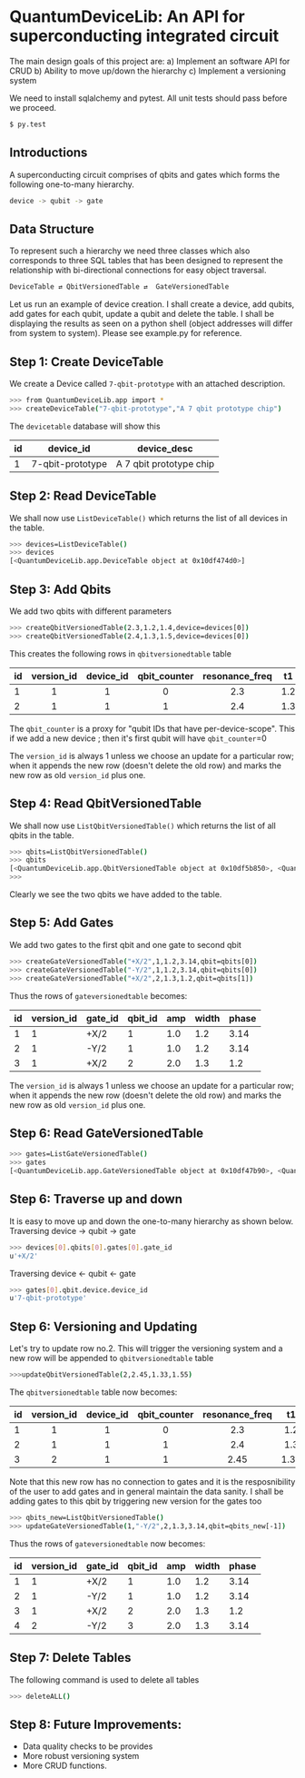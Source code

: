 # QuantumDeviceLib: An API for superconducting integrated circuit

The main design goals of this project are:
a) Implement an software API for CRUD 
b) Ability to move up/down the hierarchy 
c) Implement a versioning system


We need to install sqlalchemy and pytest. All unit tests should pass 
before we proceed.
```sh
$ py.test
```

## Introductions
A superconducting circuit comprises of qbits and gates which forms the following one-to-many hierarchy.
```sh
device -> qubit -> gate
```

## Data Structure
To represent such a hierarchy we need three  classes which also corresponds to three SQL tables that has 
been designed to represent the relationship with bi-directional connections for easy object traversal. 

```sh
DeviceTable ⇄ QbitVersionedTable ⇄  GateVersionedTable
```
Let us run an example of device creation. I shall create a device, add qubits,
add gates for each qubit, update a qubit and delete the table. I shall be displaying the results as seen on a python shell (object addresses will differ from system to system). Please see example.py for reference.

## Step 1: Create DeviceTable

We create a Device called `7-qbit-prototype` with an attached description.
```sh
>>> from QuantumDeviceLib.app import *
>>> createDeviceTable("7-qbit-prototype","A 7 qbit prototype chip")
```
The `devicetable` database will show this

| id        | device\_id | device\_desc  |
| ----------- |:--------------:|-------|
| 1 | 7-qbit-prototype | A 7 qbit prototype chip |

## Step 2: Read DeviceTable
We shall now use `ListDeviceTable()` which returns the list of all devices in the table.

```sh
>>> devices=ListDeviceTable()
>>> devices
[<QuantumDeviceLib.app.DeviceTable object at 0x10df474d0>]
```

## Step 3: Add Qbits
We add two qbits with different parameters
```sh
>>> createQbitVersionedTable(2.3,1.2,1.4,device=devices[0])
>>> createQbitVersionedTable(2.4,1.3,1.5,device=devices[0])
```

This creates the following rows in `qbitversionedtable` table

| id        | version\_id | device\_id  |qbit\_counter |resonance\_freq  |t1  |t2  |
| ----------- |:--------------:|:--------------:|:--------------:|:--------------:|:--------------:|-------|
| 1 | 1| 1 | 0 |2.3|1.2|1.4|
| 2 | 1| 1 | 1 |2.4|1.3|1.5|

The `qbit_counter` is a proxy for "qubit IDs that have per-device-scope".
This if we add a new device ; then it's first qubit will have `qbit_counter`=0

The `version_id` is always 1 unless we choose an update for a particular row;
when it appends the new row (doesn't delete the old row) and marks the new row
as old `version_id` plus one.

## Step 4: Read QbitVersionedTable
We shall now use `ListQbitVersionedTable()` which returns the list of all qbits in the table.

```sh
>>> qbits=ListQbitVersionedTable()
>>> qbits
[<QuantumDeviceLib.app.QbitVersionedTable object at 0x10df5b850>, <QuantumDeviceLib.app.QbitVersionedTable object at 0x10df5bbd0>]
>>>
```
Clearly we see the two qbits we have added to the table.

## Step 5: Add Gates
We add two gates to the first qbit and one gate to second qbit
```sh
>>> createGateVersionedTable("+X/2",1,1.2,3.14,qbit=qbits[0])
>>> createGateVersionedTable("-Y/2",1,1.2,3.14,qbit=qbits[0])
>>> createGateVersionedTable("+X/2",2,1.3,1.2,qbit=qbits[1])
```
Thus the rows of `gateversionedtable` becomes:

| id | version\_id | gate\_id | qbit\_id | amp | width | phase |
|---|---|------|---|-----|-----|------|
| 1 | 1 | +X/2 | 1 | 1.0 | 1.2 | 3.14 |
| 2 | 1 | -Y/2 | 1 | 1.0 | 1.2 | 3.14 |
| 3 | 1 | +X/2 | 2 | 2.0 | 1.3 | 1.2  |

The `version_id` is always 1 unless we choose an update for a particular row;
when it appends the new row (doesn't delete the old row) and marks the new row
as old `version_id` plus one.

## Step 6: Read GateVersionedTable

```sh
>>> gates=ListGateVersionedTable()
>>> gates
[<QuantumDeviceLib.app.GateVersionedTable object at 0x10df47b90>, <QuantumDeviceLib.app.GateVersionedTable object at 0x10df74c10>, <QuantumDeviceLib.app.GateVersionedTable object at 0x10df74650>]
```

## Step 6: Traverse up and down
It  is easy to move up and down the one-to-many hierarchy as shown below.
Traversing device -> qubit -> gate
```sh
>>> devices[0].qbits[0].gates[0].gate_id
u'+X/2'
```

Traversing device <- qubit <- gate
```sh
>>> gates[0].qbit.device.device_id
u'7-qbit-prototype'
```
## Step 6: Versioning and Updating
Let's try to update row no.2. This will trigger the versioning system
and a new row will be appended to `qbitversionedtable` table
```sh
>>>updateQbitVersionedTable(2,2.45,1.33,1.55)
```

The `qbitversionedtable` table now becomes:

| id        | version\_id | device\_id  |qbit\_counter |resonance\_freq  |t1  |t2  |
| ----------- |:--------------:|:--------------:|:--------------:|:--------------:|:--------------:|-------|
| 1 | 1| 1 | 0 |2.3|1.2|1.4|
| 2 | 1| 1 | 1 |2.4|1.3|1.5|
| 3 | 2| 1 | 1 |2.45|1.33|1.55|

Note that this new row has no connection to gates and it is the resposnibility of the user to add gates and in general maintain the data sanity.
I shall be adding gates to this qbit by triggering new version for the gates too
```sh
>>> qbits_new=ListQbitVersionedTable()
>>> updateGateVersionedTable(1,"-Y/2",2,1.3,3.14,qbit=qbits_new[-1])
```
Thus the rows of `gateversionedtable` now becomes:

| id | version\_id | gate\_id | qbit\_id | amp | width | phase |
|---|---|------|---|-----|-----|------|
| 1 | 1 | +X/2 | 1 | 1.0 | 1.2 | 3.14 |
| 2 | 1 | -Y/2 | 1 | 1.0 | 1.2 | 3.14 |
| 3 | 1 | +X/2 | 2 | 2.0 | 1.3 | 1.2  |
| 4 | 2 | -Y/2| 3 | 2.0 | 1.3 | 3.14  |

## Step 7: Delete Tables
The following command is used to delete all tables
```sh
>>> deleteALL()
```
## Step 8: Future Improvements:
  - Data quality checks to be provides
  - More robust versioning system
  - More CRUD functions.
